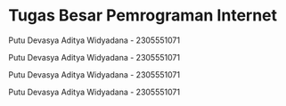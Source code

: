 <h1>Tugas Besar Pemrograman Internet</h1>
<p>Putu Devasya Aditya Widyadana - 2305551071</p>
<p>Putu Devasya Aditya Widyadana - 2305551071</p>
<p>Putu Devasya Aditya Widyadana - 2305551071</p>
<p>Putu Devasya Aditya Widyadana - 2305551071</p>
